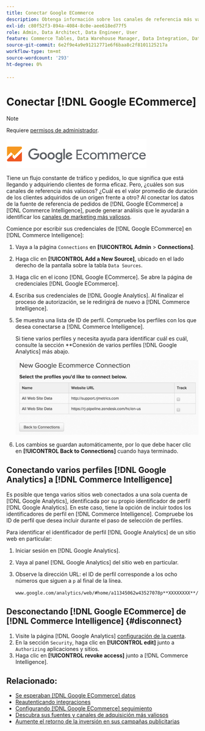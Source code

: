 ```yaml
---
title: Conectar Google ECommerce
description: Obtenga información sobre los canales de referencia más valorados.
exl-id: c80f52f3-894a-4084-8c0e-aee618ed77f5
role: Admin, Data Architect, Data Engineer, User
feature: Commerce Tables, Data Warehouse Manager, Data Integration, Data Import/Export
source-git-commit: 6e2f9e4a9e91212771e6f6baa8c2f8101125217a
workflow-type: tm+mt
source-wordcount: '293'
ht-degree: 0%

---
```


# Conectar [!DNL Google ECommerce]

>[!NOTE]
>
>Requiere [permisos de administrador](../../../administrator/user-management/user-management.md).

![](../../../assets/google-ecommerce-logo.png)

Tiene un flujo constante de tráfico y pedidos, lo que significa que está llegando y adquiriendo clientes de forma eficaz. Pero, ¿cuáles son sus canales de referencia más valiosos? ¿Cuál es el valor promedio de duración de los clientes adquiridos de un origen frente a otro? Al conectar los datos de la fuente de referencia de pedidos de [!DNL Google ECommerce] a [!DNL Commerce Intelligence], puede generar análisis que le ayudarán a identificar los [canales de marketing más valiosos](../../../data-analyst/analysis/most-value-source-channel.md).

Comience por escribir sus credenciales de [!DNL Google ECommerce] en [!DNL Commerce Intelligence]:

1. Vaya a la página `Connections` en **[!UICONTROL Admin** > **Connections]**.

1. Haga clic en **[!UICONTROL Add a New Source]**, ubicado en el lado derecho de la pantalla sobre la tabla `Data Sources`.

1. Haga clic en el icono [!DNL Google ECommerce]. Se abre la página de credenciales [!DNL Google ECommerce].

1. Escriba sus credenciales de [!DNL Google Analytics]. Al finalizar el proceso de autorización, se le redirigirá de nuevo a [!DNL Commerce Intelligence].

1. Se muestra una lista de ID de perfil. Compruebe los perfiles con los que desea conectarse a [!DNL Commerce Intelligence].

   Si tiene varios perfiles y necesita ayuda para identificar cuál es cuál, consulte la sección **Conexión de varios perfiles [!DNL Google Analytics] más abajo.

   ![](../../../assets/conn-mult-ga-profiles.png)<!--{: width="500"}-->

1. Los cambios se guardan automáticamente, por lo que debe hacer clic en **[!UICONTROL Back to Connections]** cuando haya terminado.

## Conectando varios perfiles [!DNL Google Analytics] a [!DNL Commerce Intelligence]

Es posible que tenga varios sitios web conectados a una sola cuenta de [!DNL Google Analytics], identificada por su propio identificador de perfil [!DNL Google Analytics]. En este caso, tiene la opción de incluir todos los identificadores de perfil en [!DNL Commerce Intelligence]. Compruebe los ID de perfil que desea incluir durante el paso de selección de perfiles.

Para identificar el identificador de perfil [!DNL Google Analytics] de un sitio web en particular:

1. Iniciar sesión en [!DNL Google Analytics].
1. Vaya al panel [!DNL Google Analytics] del sitio web en particular.
1. Observe la dirección URL: el ID de perfil corresponde a los ocho números que siguen a `p` al final de la línea.

   `www.google.com/analytics/web/#home/a11345062w43527078p**XXXXXXXX**/`

## Desconectando [!DNL Google ECommerce] de [!DNL Commerce Intelligence] {#disconnect}

1. Visite la página [!DNL Google Analytics] [configuración de la cuenta](https://www.google.com/account/about/?hl=en).
1. En la sección `Security`, haga clic en **[!UICONTROL edit]** junto a `Authorizing` aplicaciones y sitios.
1. Haga clic en **[!UICONTROL revoke access]** junto a [!DNL Commerce Intelligence].

## Relacionado:

* [Se esperaban  [!DNL Google ECommerce] datos](../integrations/google-ecommerce-data.md)
* [Reautenticando integraciones](https://experienceleague.adobe.com/docs/commerce-knowledge-base/kb/how-to/mbi-reauthenticating-integrations.html?lang=es)
* [Configurando [!DNL Google ECommerce] seguimiento](https://support.google.com/analytics/answer/1009612?hl=en)
* [Descubra sus fuentes y canales de adquisición más valiosos](../../analysis/most-value-source-channel.md)
* [Aumente el retorno de la inversión en sus campañas publicitarias](../../analysis/roi-ad-camp.md)
